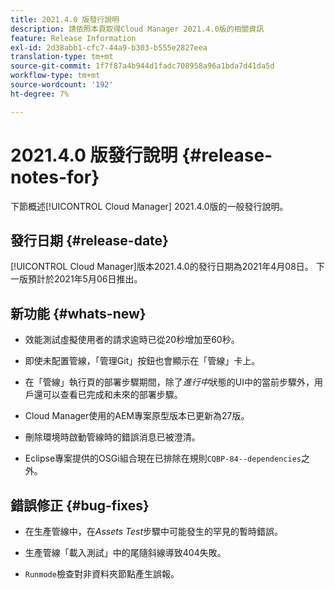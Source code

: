 ```yaml
---
title: 2021.4.0 版發行說明
description: 請依照本頁取得Cloud Manager 2021.4.0版的相關資訊
feature: Release Information
exl-id: 2d38abb1-cfc7-44a9-b303-b555e2827eea
translation-type: tm+mt
source-git-commit: 1f7f87a4b944d1fadc708958a96a1bda7d41da5d
workflow-type: tm+mt
source-wordcount: '192'
ht-degree: 7%

---
```


# 2021.4.0 版發行說明 {#release-notes-for}

下節概述[!UICONTROL Cloud Manager] 2021.4.0版的一般發行說明。

## 發行日期 {#release-date}

[!UICONTROL Cloud Manager]版本2021.4.0的發行日期為2021年4月08日。
下一版預計於2021年5月06日推出。

## 新功能 {#whats-new}

* 效能測試虛擬使用者的請求逾時已從20秒增加至60秒。

* 即使未配置管線，「管理Git」按鈕也會顯示在「管線」卡上。

* 在「管線」執行頁的部署步驟期間，除了&#x200B;*進行中*&#x200B;狀態的UI中的當前步驟外，用戶還可以查看已完成和未來的部署步驟。

* Cloud Manager使用的AEM專案原型版本已更新為27版。

* 刪除環境時啟動管線時的錯誤消息已被澄清。

* Eclipse專案提供的OSGi組合現在已排除在規則`CQBP-84--dependencies`之外。

## 錯誤修正 {#bug-fixes}

* 在生產管線中，在&#x200B;*Assets Test*&#x200B;步驟中可能發生的罕見的暫時錯誤。

* 生產管線「載入測試」中的尾隨斜線導致404失敗。

* `Runmode`檢查對非資料夾節點產生誤報。